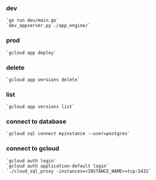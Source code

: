 ### dev
    `go run dev/main.go`
    `dev_appserver.py ./app_engine/`

### prod
    `gcloud app deploy`

### delete
    `gcloud app versions delete`

### list
    `gcloud app versions list`

### connect to database
    `gcloud sql connect myinstance --user=postgres`

### connect to gcloud
    `gcloud auth login`
    `gcloud auth application-default login`
    `./cloud_sql_proxy -instances=<INSTANCE_NAME>=tcp:5432`
